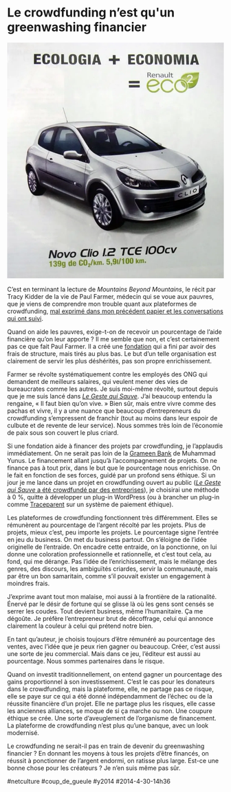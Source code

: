 # Le crowdfunding n’est qu'un greenwashing financier

![](_i/clio1.webp)

C’est en terminant la lecture de *Mountains Beyond Mountains*, le récit par Tracy Kidder de la vie de Paul Farmer, médecin qui se voue aux pauvres, que je viens de comprendre mon trouble quant aux plateformes de crowdfunding, [mal exprimé dans mon précédent papier et les conversations qui ont suivi](cest-beau-le-crowdfunding-mais-cest-une-arnaque-de-plus.md).

Quand on aide les pauvres, exige-t-on de recevoir un pourcentage de l’aide financière qu’on leur apporte ? Il me semble que non, et c’est certainement pas ce que fait Paul Farmer. Il a créé une [fondation](http://www.pih.org/) qui a fini par avoir des frais de structure, mais tirés au plus bas. Le but d’un telle organisation est clairement de servir les plus déshérités, pas son propre enrichissement.

Farmer se révolte systématiquement contre les employés des ONG qui demandent de meilleurs salaires, qui veulent mener des vies de bureaucrates comme les autres. Je suis moi-même révolté, surtout depuis que je me suis lancé dans *[Le Geste qui Sauve](../../page/le-geste-qui-sauve)*. J’ai beaucoup entendu la rengaine, « Il faut bien qu’on vive. » Bien sûr, mais entre vivre comme des pachas et vivre, il y a une nuance que beaucoup d’entrepreneurs du crowdfunding s’empressent de franchir (tout au moins dans leur espoir de culbute et de revente de leur service). Nous sommes très loin de l’économie de paix sous son couvert le plus criard.

Si une fondation aide à financer des projets par crowdfunding, je l’applaudis immédiatement. On ne serait pas loin de la [Grameen Bank](http://fr.wikipedia.org/wiki/Grameen_Bank) de Muhammad Yunus. Le financement allant jusqu’à l’accompagnement de projets. On ne finance pas à tout prix, dans le but que le pourcentage nous enrichisse. On le fait en fonction de ses forces, guidé par un profond sens éthique. Si un jour je me lance dans un projet en crowdfunding ouvert au public ([*Le Geste qui Sauve* a été crowdfundé par des entreprises](comment-financer-un-livre-en-creative-commons.md)), je choisirai une méthode à 0 %, quitte à développer un plug-in WordPress (ou à brancher un plug-in comme [Traceparent](http://traceparent.com/) sur un système de paiement éthique).

Les plateformes de crowdfunding fonctionnent très différemment. Elles se rémunèrent au pourcentage de l’argent récolté par les projets. Plus de projets, mieux c’est, peu importe les projets. Le pourcentage signe l’entrée en jeu du business. On met du business partout. On s’éloigne de l’idée originelle de l’entraide. On encadre cette entraide, on la ponctionne, on lui donne une coloration professionnelle et rationnelle, et c’est tout cela, au fond, qui me dérange. Pas l’idée de l’enrichissement, mais le mélange des genres, des discours, les ambiguïtés criardes, servir la communauté, mais par être un bon samaritain, comme s’il pouvait exister un engagement à moindres frais.

J’exprime avant tout mon malaise, moi aussi à la frontière de la rationalité. Énervé par le désir de fortune qui se glisse là où les gens sont censés se serrer les coudes. Tout devient business, même l’humanitaire. Ça me dégoûte. Je préfère l’entrepreneur brut de décoffrage, celui qui annonce clairement la couleur à celui qui prétend notre bien.

En tant qu’auteur, je choisis toujours d’être rémunéré au pourcentage des ventes, avec l’idée que je peux rien gagner ou beaucoup. Créer, c’est aussi une sorte de jeu commercial. Mais dans ce jeu, l’éditeur est aussi au pourcentage. Nous sommes partenaires dans le risque.

Quand on investit traditionnellement, on entend gagner un pourcentage des gains proportionnel à son investissement. C’est le cas pour les donateurs dans le crowdfunding, mais la plateforme, elle, ne partage pas ce risque, elle se paye sur ce qui a été donné indépendamment de l’échec ou de la réussite financière d’un projet. Elle ne partage plus les risques, elle casse les anciennes alliances, se moque de si ça marche ou non. Une coupure éthique se crée. Une sorte d’aveuglement de l’organisme de financement. La plateforme de crowdfunding n’est plus qu’une banque, avec un look modernisé.

Le crowdfunding ne serait-il pas en train de devenir du greenwashing financier ? En donnant les moyens à tous les projets d’être financés, on réussit à ponctionner de l’argent endormi, on ratisse plus large. Est-ce une bonne chose pour les créateurs ? Je n’en suis même pas sûr.

#netculture #coup_de_gueule #y2014 #2014-4-30-14h36
